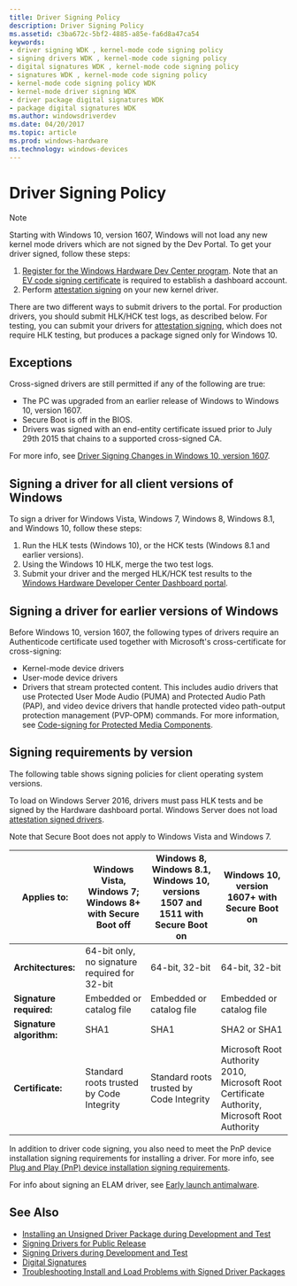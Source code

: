 ```yaml
---
title: Driver Signing Policy
description: Driver Signing Policy
ms.assetid: c3ba672c-5bf2-4885-a85e-fa6d8a47ca54
keywords:
- driver signing WDK , kernel-mode code signing policy
- signing drivers WDK , kernel-mode code signing policy
- digital signatures WDK , kernel-mode code signing policy
- signatures WDK , kernel-mode code signing policy
- kernel-mode code signing policy WDK
- kernel-mode driver signing WDK
- driver package digital signatures WDK
- package digital signatures WDK
ms.author: windowsdriverdev
ms.date: 04/20/2017
ms.topic: article
ms.prod: windows-hardware
ms.technology: windows-devices
---
```


# Driver Signing Policy

> [!NOTE]
> Starting with Windows 10, version 1607, Windows will not load any new kernel mode drivers which are not signed by the Dev Portal.  To get your driver signed, follow these steps:
> 1. [Register for the Windows Hardware Dev Center program](https://docs.microsoft.com/windows-hardware/drivers/dashboard/register-for-the-hardware-program). Note that an [EV code signing certificate](https://docs.microsoft.com/windows-hardware/drivers/dashboard/get-a-code-signing-certificate) is required to establish a dashboard account.
> 2. Perform [attestation signing](https://docs.microsoft.com/windows-hardware/drivers/dashboard/attestation-signing-a-kernel-driver-for-public-release)  on your new kernel driver.


There are two different ways to submit drivers to the portal.  For production drivers, you should submit HLK/HCK test logs, as described below.  For testing, you can submit your drivers for [attestation signing](../dashboard/attestation-signing-a-kernel-driver-for-public-release.md), which does not require HLK testing, but produces a package signed only for Windows 10.

## Exceptions

Cross-signed drivers are still permitted if any of the following are true:

* The PC was upgraded from an earlier release of Windows to Windows 10, version 1607.
* Secure Boot is off in the BIOS.
* Drivers was signed with an end-entity certificate issued prior to July 29th 2015 that chains to a supported cross-signed CA.

For more info, see [Driver Signing Changes in Windows 10, version 1607](https://blogs.msdn.microsoft.com/windows_hardware_certification/2016/07/26/driver-signing-changes-in-windows-10-version-1607/).

## Signing a driver for all client versions of Windows

To sign a driver for Windows Vista, Windows 7, Windows 8, Windows 8.1, and Windows 10, follow these steps:

1. Run the HLK tests (Windows 10), or the HCK tests (Windows 8.1 and earlier versions).
2. Using the Windows 10 HLK, merge the two test logs.
3. Submit your driver and the merged HLK/HCK test results to the [Windows Hardware Developer Center Dashboard portal](https://sysdev.microsoft.com/hardware).

## Signing a driver for earlier versions of Windows

Before Windows 10, version 1607, the following types of drivers require an Authenticode certificate used together with Microsoft's cross-certificate for cross-signing:

* Kernel-mode device drivers
* User-mode device drivers
* Drivers that stream protected content. This includes audio drivers that use Protected User Mode Audio (PUMA) and Protected Audio Path (PAP), and video device drivers that handle protected video path-output protection management (PVP-OPM) commands. For more information, see [Code-signing for Protected Media Components](http://go.microsoft.com/fwlink/p/?linkid=74262).

## Signing requirements by version

The following table shows signing policies for client operating system versions.

To load on Windows Server 2016, drivers must pass HLK tests and be signed by the Hardware dashboard portal. Windows Server does not load [attestation signed drivers](../dashboard/attestation-signing-a-kernel-driver-for-public-release.md).

Note that Secure Boot does not apply to Windows Vista and Windows 7.

|Applies to:|Windows Vista, Windows 7; Windows 8+ with Secure Boot off|Windows 8, Windows 8.1, Windows 10, versions 1507 and 1511 with Secure Boot on|Windows 10, version 1607+ with Secure Boot on|
|--- |--- |--- |--- |
|**Architectures:**|64-bit only, no signature required for 32-bit|64-bit, 32-bit|64-bit, 32-bit|
|**Signature required:**|Embedded or catalog file|Embedded or catalog file|Embedded or catalog file|
|**Signature algorithm:**|SHA1|SHA1|SHA2 or SHA1|
|**Certificate:**|Standard roots trusted by Code Integrity|Standard roots trusted by Code Integrity|Microsoft Root Authority 2010, Microsoft Root Certificate Authority, Microsoft Root Authority|

In addition to driver code signing, you also need to meet the PnP device installation signing requirements for installing a driver.  For more info, see [Plug and Play (PnP) device installation signing requirements](pnp-device-installation-signing-requirements--windows-vista-and-later-.md).

For info about signing an ELAM driver, see [Early launch antimalware](http://msdn.microsoft.com/en-us/library/windows/desktop/hh848061(v=vs.85).aspx).

## See Also

* [Installing an Unsigned Driver Package during Development and Test](installing-an-unsigned-driver-during-development-and-test.md)
* [Signing Drivers for Public Release](signing-drivers-for-public-release--windows-vista-and-later-.md)
* [Signing Drivers during Development and Test](signing-drivers-during-development-and-test.md)
* [Digital Signatures](driver-signing.md)
* [Troubleshooting Install and Load Problems with Signed Driver Packages](troubleshooting-install-and-load-problems-with-signed-driver-packages.md)
